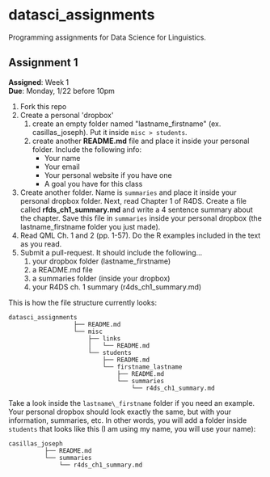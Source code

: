 datasci_assignments
===================

Programming assignments for Data Science for Linguistics.

## Assignment 1

**Assigned**: Week 1  
**Due**: Monday, 1/22 before 10pm  

1. Fork this repo
2. Create a personal 'dropbox'
    1. create an empty folder named "lastname\_firstname" (ex. 
    casillas\_joseph). Put it inside ```misc > students```.
    2. create another **README.md** file and place it inside your personal 
    folder. Include the following info:
        - Your name
        - Your email
        - Your personal website if you have one
        - A goal you have for this class
3. Create another folder. Name is ```summaries``` and place it inside your 
personal dropbox folder. Next, read Chapter 1 of R4DS. Create a file called 
**rfds\_ch1\_summary.md** and write a 4 sentence summary about the chapter. 
Save this file in ```summaries``` inside your personal dropbox (the 
lastname\_firstname folder you just made). 
4. Read QML Ch. 1 and 2 (pp. 1-57). Do the R examples included in the text as
you read.
5. Submit a pull-request. It should include the following...
	1. your dropbox folder (lastname\_firstname)
	2. a README.md file
    3. a summaries folder (inside your dropbox)
	4. your R4DS ch. 1 summary (r4ds_ch1_summary.md)

This is how the file structure currently looks:

```
datasci_assignments
                  ├── README.md
                  └── misc
                      ├── links
                      │   └── README.md
                      └── students
                          ├── README.md
                          └── firstname_lastname
                              ├── README.md
                              └── summaries
                                  └── r4ds_ch1_summary.md
```

Take a look inside the ```lastname\_firstname``` folder if you need an example. 
Your personal dropbox should look exactly the same, but with your information, 
summaries, etc. In other words, you will add a folder inside ```students``` 
that looks like this (I am using my name, you will use your name): 

```
casillas_joseph
          ├── README.md
          └── summaries
              └── r4ds_ch1_summary.md
```
